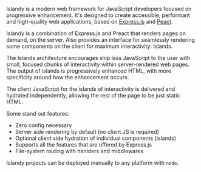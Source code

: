 Islandy is a modern web framework for JavaScript developers focused on progressive enhancement. It's designed to create accessible, performant and high-quality web applications, based on [Express.js](https://expressjs.com/) and [Peact](https://preactjs.com).

Islandy is a combination of Express.js and Preact that renders pages on demand, on the server. Also provides an interface for seamlessly rendering some components on the client for maximum interactivity: Islands.

The Islands architecture encourages ship less JavaScript to the user with small, focused chunks of interactivity within server-rendered web pages. The output of islands is progressively enhanced HTML, with more specificity around how the enhancement occurs.

The client JavaScript for the islands of interactivity is delivered and hydrated independently, allowing the rest of the page to be just static HTML.

Some stand out features:

- Zero config necessary
- Server side rendering by default (no client JS is required)
- Optional client side hydration of individual components (islands)
- Supports all the features that are offered by Express.js
- File-system routing with hanlders and middlewares


Islandy projects can be deployed manually to any platform with `node`.
